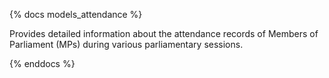 {% docs models_attendance %}

Provides detailed information about the attendance records of Members of Parliament (MPs) during various parliamentary sessions.

{% enddocs %}

